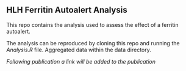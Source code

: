 ## HLH Ferritin Autoalert Analysis

This repo contains the analysis used to assess the effect of a ferritin autoalert. 

The analysis can be reproduced by cloning this repo and running the _Analysis.R_ file. Aggregated data within the data directory.

_Following publication a link will be added to the publication_
